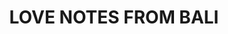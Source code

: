 ---
layout: default
title: LOVE NOTES FROM BALI
featured_image: /assets/images/big-tea.png
event_date: 3 SEPTEMBER
event_description: Moments from the islands of the gods that lit up our soul that we want to share
events_order: 1
---